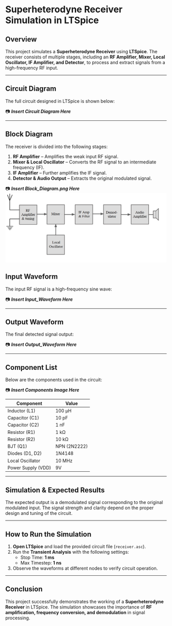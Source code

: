 # **Superheterodyne Receiver Simulation in LTSpice**

## **Overview**
This project simulates a **Superheterodyne Receiver** using **LTSpice**. The receiver consists of multiple stages, including an **RF Amplifier, Mixer, Local Oscillator, IF Amplifier, and Detector**, to process and extract signals from a high-frequency RF input.

---

## **Circuit Diagram**
The full circuit designed in LTSpice is shown below:

📷 **_Insert Circuit Diagram Here_**

---

## **Block Diagram**
The receiver is divided into the following stages:

1. **RF Amplifier** – Amplifies the weak input RF signal.
2. **Mixer & Local Oscillator** – Converts the RF signal to an intermediate frequency (IF).
3. **IF Amplifier** – Further amplifies the IF signal.
4. **Detector & Audio Output** – Extracts the original modulated signal.

📷 **_Insert Block_Diagram.png Here_**
![Block Diagram](Block_Diagram.png)

## **Input Waveform**
The input RF signal is a high-frequency sine wave:

📷 **_Insert Input_Waveform Here_**

---

## **Output Waveform**
The final detected signal output:

📷 **_Insert Output_Waveform Here_**

---

## **Component List**
Below are the components used in the circuit:

📷 **_Insert Components Image Here_**

| **Component**      | **Value**          |
|--------------------|--------------------|
| Inductor (L1)     | 100 µH             |
| Capacitor (C1)    | 10 pF              |
| Capacitor (C2)    | 1 nF               |
| Resistor (R1)     | 1 kΩ               |
| Resistor (R2)     | 10 kΩ              |
| BJT (Q1)          | NPN (2N2222)       |
| Diodes (D1, D2)   | 1N4148             |
| Local Oscillator  | 10 MHz             |
| Power Supply (VDD)| 9V                 |

---

## **Simulation & Expected Results**
The expected output is a demodulated signal corresponding to the original modulated input. The signal strength and clarity depend on the proper design and tuning of the circuit.

---

## **How to Run the Simulation**
1. **Open LTSpice** and load the provided circuit file (`receiver.asc`).
2. Run the **Transient Analysis** with the following settings:
   - Stop Time: **1 ms**
   - Max Timestep: **1 ns**
3. Observe the waveforms at different nodes to verify circuit operation.

---

## **Conclusion**
This project successfully demonstrates the working of a **Superheterodyne Receiver** in LTSpice. The simulation showcases the importance of **RF amplification, frequency conversion, and demodulation** in signal processing.
